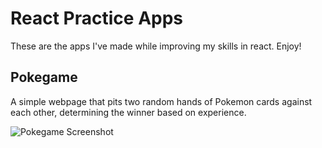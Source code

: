 # React Practice Apps

These are the apps I've made while improving my skills in react. Enjoy! 

## Pokegame

A simple webpage that pits two random hands of Pokemon cards against each other, determining the winner based on experience.

![Pokegame Screenshot](/react-practice-apps/images/pokegame.png)
